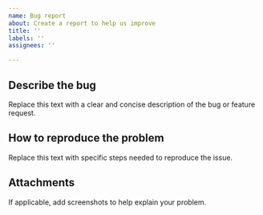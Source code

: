 ```yaml
---
name: Bug report
about: Create a report to help us improve
title: ''
labels: ''
assignees: ''

---
```


<!-- STOP! Please verify that the issue you're reporting is not a security issue before you continue.

Security issues must *never* be reported on GitHub Issues because GitHub Issues are public by default. A security issue, or vulnerability, may be any bug that represents a threat to the security of the ClamAV users or any issue that a malicious person could use to cause a Denial of Service (DoS) attack on a network service running ClamAV, such as a mail filter or file upload scanner.

Read our Security Policy to find security issue reporting instructions: https://github.com/Cisco-Talos/clamav/security/policy
If you are unsure if your bug is a security issue, please report it as a security issue. -->

Describe the bug
----------------

Replace this text with a clear and concise description of the bug or feature request.

How to reproduce the problem
----------------------------

Replace this text with specific steps needed to reproduce the issue.

Attachments
-----------

If applicable, add screenshots to help explain your problem.

<!-- CAUTION: Do not attach malware unless in an encrypted zip. Better yet, provide a link to the file on on VirusTotal.

The maximum size for file attachments on GitHub Issues is 25MB and the maximum size for images is 10MB. If the file is too big, you can upload it to a password protected website and send us the URL and the credentials to access it.

If your file must be kept confidential you can reach out on the [ClamAV Discord chat server](https://discord.gg/6vNAqWnVgw) to exchange email addresses and to share the zipped file, or to share the zip password. -->
